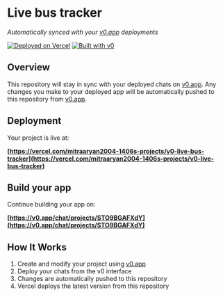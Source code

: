 # Live bus tracker

*Automatically synced with your [v0.app](https://v0.app) deployments*

[![Deployed on Vercel](https://img.shields.io/badge/Deployed%20on-Vercel-black?style=for-the-badge&logo=vercel)](https://vercel.com/mitraaryan2004-1406s-projects/v0-live-bus-tracker)
[![Built with v0](https://img.shields.io/badge/Built%20with-v0.app-black?style=for-the-badge)](https://v0.app/chat/projects/STO9BGAFXdY)

## Overview

This repository will stay in sync with your deployed chats on [v0.app](https://v0.app).
Any changes you make to your deployed app will be automatically pushed to this repository from [v0.app](https://v0.app).

## Deployment

Your project is live at:

**[https://vercel.com/mitraaryan2004-1406s-projects/v0-live-bus-tracker](https://vercel.com/mitraaryan2004-1406s-projects/v0-live-bus-tracker)**

## Build your app

Continue building your app on:

**[https://v0.app/chat/projects/STO9BGAFXdY](https://v0.app/chat/projects/STO9BGAFXdY)**

## How It Works

1. Create and modify your project using [v0.app](https://v0.app)
2. Deploy your chats from the v0 interface
3. Changes are automatically pushed to this repository
4. Vercel deploys the latest version from this repository
